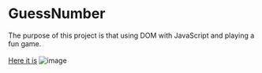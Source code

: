 # GuessNumber

The purpose of this project is that using DOM with JavaScript and playing a fun game.<br><br>
[Here it is](https://birkan-dogan.github.io/GuessNumber/?#)
![image](https://user-images.githubusercontent.com/101419153/172242296-fbcb39f9-bcad-4ac1-bf5c-5ff850b456bc.png)
